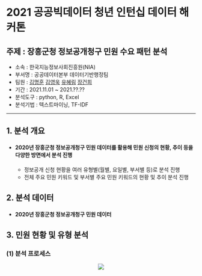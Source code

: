 # 2021 공공빅데이터 청년 인턴십 데이터 해커톤
주제 : 장흥군청 정보공개청구 민원 수요 패턴 분석
-------------
* 소속 : 한국지능정보사회진흥원(NIA)
* 부서명 : 공공데이터본부 데이터기반행정팀 
* 팀원 : [김명훈](https://github.com/minghoona) [김영욱](https://github.com/kjfms) [유혜림](https://github.com/YuHyeRim) [장건희](https://github.com/kuma987)
* 기간 : 2021.11.01 ~ 2021.??.??
* 분석도구 : python, R, Excel
* 분석기법 : 텍스트마이닝, TF-IDF

* * *

## 1. 분석 개요
- #### 2020년 장흥군청 정보공개청구 민원 데이터를 활용해 민원 신청의 현황, 추이 등을 다양한 방면에서 분석 진행
  - 정보공개 신청 현황을 여러 유형별(월별, 요일별, 부서별 등)로 분석 진행
  - 전체 주요 민원 키워드 및 부서별 주요 민원 키워드의 현황 및 추이 분석 진행 

## 2. 분석 데이터
- #### 2020년 장흥군청 정보공개청구 민원 데이터

## 3. 민원 현황 및 유형 분석
### (1) 분석 프로세스
<p align="center"><img src =https://user-images.githubusercontent.com/82136585/142090397-6ba31dbb-241e-42e8-acb2-903670f2e7a9.png>

